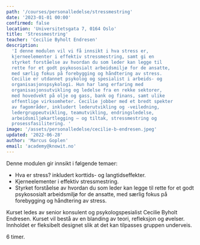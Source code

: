 ```yaml
---
path: '/courses/personalledelse/stressmestring'
date: '2023-01-01 00:00'
confirmed: false
location: 'Universitetsgata 7, 0164 Oslo'
title: 'Stressmestring'
teacher: 'Cecilie Byholt Endresen'
description:
  'I denne modulen vil vi få innsikt i hva stress er, 
  kjerneelementer i effektiv stressmestring, samt gi en 
  styrket forståelse av hvordan du som leder kan legge til 
  rette for et godt psykososialt arbeidsmiljø for de ansatte, 
  med særlig fokus på forebygging og håndtering av stress.
  Cecilie er utdannet psykolog og spesialist i arbeids- og 
  organisasjonspsykologi. Hun har lang erfaring med 
  organisasjonsutvikling og ledelse fra en rekke sektorer, 
  med hovedvekt på olje og gass, bank og finans, samt ulike 
  offentlige virksomheter. Cecilie jobber med et bredt spekter 
  av fagområder, inkludert lederutvikling og -veiledning, 
  ledergruppeutvikling, teamutvikling, endringsledelse, 
  arbeidsmiljøkartlegging – og tiltak, stressmestring og 
  prosessfasilitering. ​'
image: '/assets/personalledelse/cecilie-b-endresen.jpeg'
updated: '2022-06-28'
author: 'Marcus Goplen'
email: 'academy@knowit.no'
---
```


Denne modulen gir innsikt i følgende temaer:

- Hva er stress? inkludert korttids- og langtidseffekter.
- Kjerneelementer i effektiv stressmestring.
- Styrket forståelse av hvordan du som leder kan legge til rette for et godt
  psykososialt arbeidsmiljø for de ansatte, med særlig fokus på forebygging og
  håndtering av stress.

Kurset ledes av senior konsulent og psykologspesialist Cecilie Byholt
Endresen. Kurset vil bestå av en blanding av teori, refleksjon og øvelser.
Innholdet er fleksibelt designet slik at det kan tilpasses gruppen underveis.

6 timer.